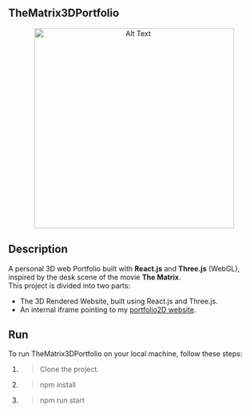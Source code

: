 ## TheMatrix3DPortfolio

<p align="center">
<img src="https://github.com/CaptainAlready/TheMatrix3DPortfolio/assets/58816142/7127eeb6-4cca-4c9b-b53d-c7e869ecbcb4" alt="Alt Text" style="width: 400px; height: auto;">
</p>

## Description

A personal 3D web Portfolio built with **React.js** and **Three.js** (WebGL), inspired by the desk scene of the movie **The Matrix**.
<br/>
This project is divided into two parts: 
* The 3D Rendered Website, built using React.js and Three.js.
* An internal iframe pointing to my <a href="https://github.com/CaptainAlready/Portfolio2D">portfolio2D website</a>. 

## Run

To run TheMatrix3DPortfolio on your local machine, follow these steps:

1. > Clone the project.
2. > npm install
3. > npm run start

